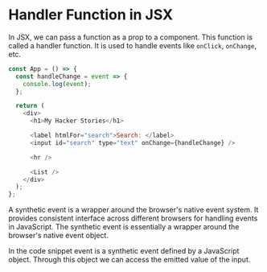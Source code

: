 # Handler Function in JSX

In JSX, we can pass a function as a prop to a component. This function is called a handler function. It is used to handle events like `onClick`, `onChange`, etc.

```js
const App = () => {
  const handleChange = event => {
    console.log(event);
  };

  return (
    <div>
      <h1>My Hacker Stories</h1>

      <label htmlFor="search">Search: </label>
      <input id="search" type="text" onChange={handleChange} />

      <hr />

      <List />
    </div>
  );
};
```

A synthetic event is a wrapper around the browser's native event system. It provides consistent interface across different browsers for handling events in JavaScript. The synthetic event is essentially a wrapper around the browser's native event object.

In the code snippet event is a synthetic event defined by a JavaScript object. Through this object we can access the emitted value of the input.

